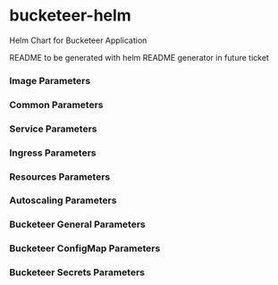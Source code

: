# bucketeer-helm
Helm Chart for Bucketeer Application

README to be generated with helm README generator in future ticket

### Image Parameters
### Common Parameters
### Service Parameters
### Ingress Parameters
### Resources Parameters
### Autoscaling Parameters
### Bucketeer General Parameters
### Bucketeer ConfigMap Parameters
### Bucketeer Secrets Parameters
